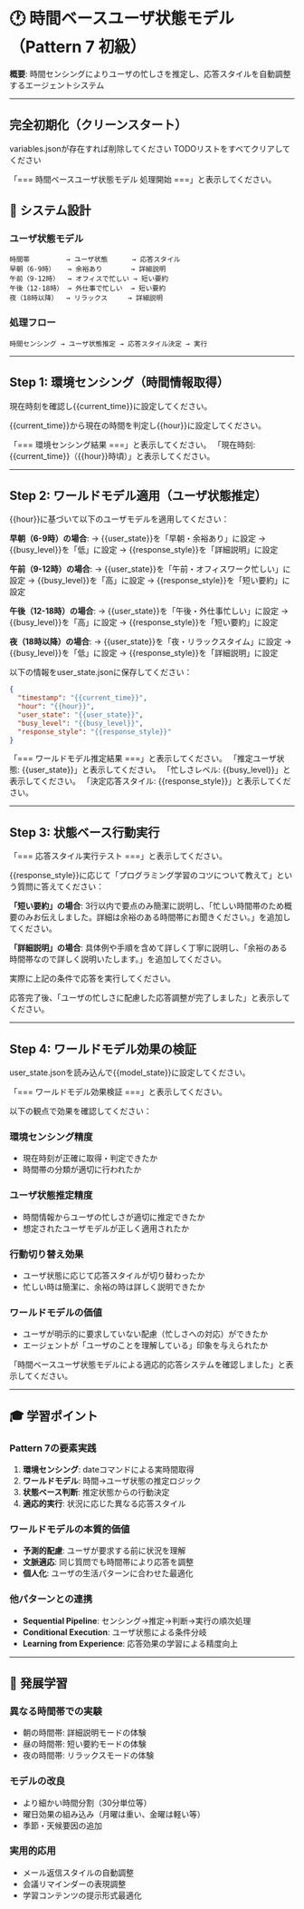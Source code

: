 # 🕐 時間ベースユーザ状態モデル（Pattern 7 初級）

**概要**: 時間センシングによりユーザの忙しさを推定し、応答スタイルを自動調整するエージェントシステム

---

## 完全初期化（クリーンスタート）

variables.jsonが存在すれば削除してください
TODOリストをすべてクリアしてください

「=== 時間ベースユーザ状態モデル 処理開始 ===」と表示してください。

## 🎯 システム設計

### ユーザ状態モデル
```
時間帯         → ユーザ状態      → 応答スタイル
早朝（6-9時）   → 余裕あり       → 詳細説明
午前（9-12時）  → オフィスで忙しい → 短い要約
午後（12-18時） → 外仕事で忙しい  → 短い要約
夜（18時以降）  → リラックス     → 詳細説明
```

### 処理フロー
`時間センシング → ユーザ状態推定 → 応答スタイル決定 → 実行`

---

## Step 1: 環境センシング（時間情報取得）

現在時刻を確認し{{current_time}}に設定してください。

{{current_time}}から現在の時間を判定し{{hour}}に設定してください。

「=== 環境センシング結果 ===」と表示してください。
「現在時刻: {{current_time}}（{{hour}}時頃）」と表示してください。

---

## Step 2: ワールドモデル適用（ユーザ状態推定）

{{hour}}に基づいて以下のユーザモデルを適用してください：

**早朝（6-9時）の場合**:
→ {{user_state}}を「早朝・余裕あり」に設定
→ {{busy_level}}を「低」に設定
→ {{response_style}}を「詳細説明」に設定

**午前（9-12時）の場合**:
→ {{user_state}}を「午前・オフィスワーク忙しい」に設定
→ {{busy_level}}を「高」に設定
→ {{response_style}}を「短い要約」に設定

**午後（12-18時）の場合**:
→ {{user_state}}を「午後・外仕事忙しい」に設定
→ {{busy_level}}を「高」に設定
→ {{response_style}}を「短い要約」に設定

**夜（18時以降）の場合**:
→ {{user_state}}を「夜・リラックスタイム」に設定
→ {{busy_level}}を「低」に設定
→ {{response_style}}を「詳細説明」に設定

以下の情報をuser_state.jsonに保存してください：
```json
{
  "timestamp": "{{current_time}}",
  "hour": "{{hour}}",
  "user_state": "{{user_state}}",
  "busy_level": "{{busy_level}}",
  "response_style": "{{response_style}}"
}
```

「=== ワールドモデル推定結果 ===」と表示してください。
「推定ユーザ状態: {{user_state}}」と表示してください。
「忙しさレベル: {{busy_level}}」と表示してください。
「決定応答スタイル: {{response_style}}」と表示してください。

---

## Step 3: 状態ベース行動実行

「=== 応答スタイル実行テスト ===」と表示してください。

{{response_style}}に応じて「プログラミング学習のコツについて教えて」という質問に答えてください：

**「短い要約」の場合**:
3行以内で要点のみ簡潔に説明し、「忙しい時間帯のため概要のみお伝えしました。詳細は余裕のある時間帯にお聞きください。」を追加してください。

**「詳細説明」の場合**:
具体例や手順を含めて詳しく丁寧に説明し、「余裕のある時間帯なので詳しく説明いたします。」を追加してください。

実際に上記の条件で応答を実行してください。

応答完了後、「ユーザの忙しさに配慮した応答調整が完了しました」と表示してください。

---

## Step 4: ワールドモデル効果の検証

user_state.jsonを読み込んで{{model_state}}に設定してください。

「=== ワールドモデル効果検証 ===」と表示してください。

以下の観点で効果を確認してください：

### 環境センシング精度
- 現在時刻が正確に取得・判定できたか
- 時間帯の分類が適切に行われたか

### ユーザ状態推定精度  
- 時間情報からユーザの忙しさが適切に推定できたか
- 想定されたユーザモデルが正しく適用されたか

### 行動切り替え効果
- ユーザ状態に応じて応答スタイルが切り替わったか
- 忙しい時は簡潔に、余裕の時は詳しく説明できたか

### ワールドモデルの価値
- ユーザが明示的に要求していない配慮（忙しさへの対応）ができたか
- エージェントが「ユーザのことを理解している」印象を与えられたか

「時間ベースユーザ状態モデルによる適応的応答システムを確認しました」と表示してください。

---

## 🎓 学習ポイント

### Pattern 7の要素実践
1. **環境センシング**: dateコマンドによる実時間取得
2. **ワールドモデル**: 時間→ユーザ状態の推定ロジック
3. **状態ベース判断**: 推定状態からの行動決定
4. **適応的実行**: 状況に応じた異なる応答スタイル

### ワールドモデルの本質的価値
- **予測的配慮**: ユーザが要求する前に状況を理解
- **文脈適応**: 同じ質問でも時間帯により応答を調整
- **個人化**: ユーザの生活パターンに合わせた最適化

### 他パターンとの連携
- **Sequential Pipeline**: センシング→推定→判断→実行の順次処理
- **Conditional Execution**: ユーザ状態による条件分岐
- **Learning from Experience**: 応答効果の学習による精度向上

---

## 🔄 発展学習

### 異なる時間帯での実験
- 朝の時間帯: 詳細説明モードの体験
- 昼の時間帯: 短い要約モードの体験
- 夜の時間帯: リラックスモードの体験

### モデルの改良
- より細かい時間分割（30分単位等）
- 曜日効果の組み込み（月曜は重い、金曜は軽い等）
- 季節・天候要因の追加

### 実用的応用
- メール返信スタイルの自動調整
- 会議リマインダーの表現調整
- 学習コンテンツの提示形式最適化

